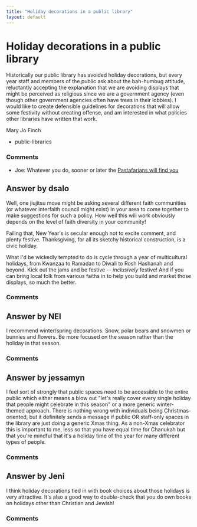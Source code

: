 ```yaml
---
title: "Holiday decorations in a public library"
layout: default
---
```

Holiday decorations in a public library
=====================
Historically our public library has avoided holiday decorations, but
every year staff and members of the public ask about the bah-humbug
attitude, reluctantly accepting the explanation that we are avoiding
displays that might be perceived as religious since we are a government
agency (even though other government agencies often have trees in their
lobbies). I would like to create defensible guidelines for decorations
that will allow some festivity without creating offense, and am
interested in what policies other libraries have written that work.

Mary Jo Finch

<ul class="tags"><li class="tag">public-libraries</li></ul>

### Comments ###
* Joe: Whatever you do, sooner or later the [Pastafarians will find
you](http://www.usatoday.com/USCP/PNI/NEWS/2011-12-17-bcholiday\_ST\_U.htm)


Answer by dsalo
----------------
Well, one jiujitsu move might be asking several different faith
communities (or whatever interfaith council might exist) in your area to
come together to make suggestions for such a policy. How well this will
work obviously depends on the level of faith diversity in your
community!

Failing that, New Year's is secular enough not to excite comment, and
plenty festive. Thanksgiving, for all its sketchy historical
construction, is a civic holiday.

What I'd be wickedly tempted to do is cycle through a year of
multicultural holidays, from Kwanzaa to Ramadan to Diwali to Rosh
Hashanah and beyond. Kick out the jams and be festive -- *inclusively*
festive! And if you can bring local folk from various faiths in to help
you build and market those displays, so much the better.

### Comments ###

Answer by NEl
----------------
I recommend winter/spring decorations. Snow, polar bears and snowmen or
bunnies and flowers. Be more focused on the season rather than the
holiday in that season.

### Comments ###

Answer by jessamyn
----------------
I feel sort of strongly that public spaces need to be accessible to the
entire public which either means a blow out "let's really cover every
single holiday that people might celebrate in this season" or a more
generic winter-themed approach. There is nothing wrong with individuals
being Christmas-oriented, but it definitely sends a message if public OR
staff-only spaces in the library are just doing a generic Xmas thing. As
a non-Xmas celebrator this is important to me, less so that you have
equal time for Chanukah but that you're mindful that it's a holiday time
of the year for many different types of people.

### Comments ###

Answer by Jeni
----------------
I think holiday decorations tied in with book choices about those
holidays is very attractive. It's also a good way to double-check that
you do own books on holidays other than Christian and Jewish!

### Comments ###

